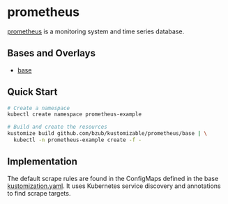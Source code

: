 # prometheus

[prometheus]() is a monitoring system and time series database.

## Bases and Overlays

- [base](base)

## Quick Start

```sh
# Create a namespace
kubectl create namespace prometheus-example

# Build and create the resources
kustomize build github.com/bzub/kustomizable/prometheus/base | \
  kubectl -n prometheus-example create -f -
```

## Implementation

The default scrape rules are found in the ConfigMaps defined in the base
[kustomization.yaml](base/kustomization.yaml). It uses Kubernetes service
discovery and annotations to find scrape targets.
